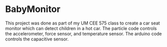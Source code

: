 # BabyMonitor
This project was done as part of my UM CEE 575 class
to create a car seat monitor which can detect children
in a hot car. The particle code controls the accelerometer,
force sensor, and temperature sensor. The arduino code
controls the capacitive sensor.
